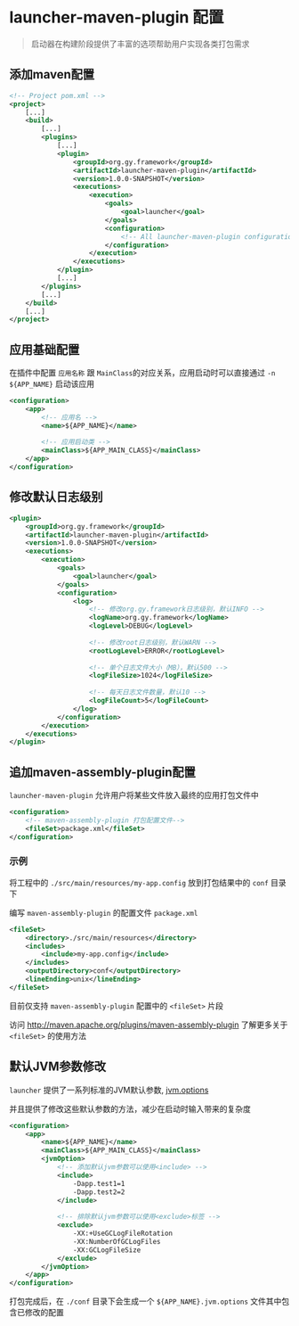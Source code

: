 # launcher-maven-plugin 配置
>启动器在构建阶段提供了丰富的选项帮助用户实现各类打包需求

## 添加maven配置
````xml
<!-- Project pom.xml -->
<project>
    [...]
    <build>
        [...]
        <plugins>
            [...]
            <plugin>
                <groupId>org.gy.framework</groupId>
                <artifactId>launcher-maven-plugin</artifactId>
                <version>1.0.0-SNAPSHOT</version>
                <executions>
                    <execution>
                        <goals>
                            <goal>launcher</goal>
                        </goals>
                        <configuration>
                            <!-- All launcher-maven-plugin configurations -->
                        </configuration>
                    </execution>
                </executions>
            </plugin>
            [...]
        </plugins>
        [...]
    </build>
    [...]
</project>
````

## 应用基础配置

在插件中配置 `应用名称` 跟 `MainClass`的对应关系，应用启动时可以直接通过 `-n ${APP_NAME}` 启动该应用

````xml
<configuration>
    <app>
        <!-- 应用名 -->
        <name>${APP_NAME}</name>
        
        <!-- 应用启动类 -->
        <mainClass>${APP_MAIN_CLASS}</mainClass>
    </app>
</configuration>
````

## 修改默认日志级别

````xml
<plugin>
    <groupId>org.gy.framework</groupId>
    <artifactId>launcher-maven-plugin</artifactId>
    <version>1.0.0-SNAPSHOT</version>
    <executions>
        <execution>
            <goals>
                <goal>launcher</goal>
            </goals>
            <configuration>
                <log>
                    <!-- 修改org.gy.framework日志级别，默认INFO -->
                    <logName>org.gy.framework</logName>
                    <logLevel>DEBUG</logLevel>
                    
                    <!-- 修改root日志级别，默认WARN -->
                    <rootLogLevel>ERROR</rootLogLevel>
                    
                    <!-- 单个日志文件大小（MB），默认500 -->
                    <logFileSize>1024</logFileSize>
                    
                    <!-- 每天日志文件数量，默认10 -->
                    <logFileCount>5</logFileCount>
                </log>
            </configuration>
        </execution>
    </executions>
</plugin>
````

## 追加maven-assembly-plugin配置

`launcher-maven-plugin` 允许用户将某些文件放入最终的应用打包文件中

```xml
<configuration>
    <!-- maven-assembly-plugin 打包配置文件-->
    <fileSet>package.xml</fileSet>
</configuration>
```

### 示例

将工程中的 `./src/main/resources/my-app.config` 放到打包结果中的 `conf` 目录下

编写 `maven-assembly-plugin` 的配置文件 `package.xml`

````xml
<fileSet>
    <directory>./src/main/resources</directory>
    <includes>
        <include>my-app.config</include>
    </includes>
    <outputDirectory>conf</outputDirectory>
    <lineEnding>unix</lineEnding>
</fileSet>
````

目前仅支持 `maven-assembly-plugin` 配置中的 `<fileSet>` 片段

访问 http://maven.apache.org/plugins/maven-assembly-plugin 了解更多关于 `<fileSet>` 的使用方法


## 默认JVM参数修改

`launcher` 提供了一系列标准的JVM默认参数, [jvm.options](../launcher-config/src/main/resources/launcher-config/conf/jvm.options)

并且提供了修改这些默认参数的方法，减少在启动时输入带来的复杂度

```xml
<configuration>
    <app>
        <name>${APP_NAME}</name>
        <mainClass>${APP_MAIN_CLASS}</mainClass>
        <jvmOption>
            <!-- 添加默认jvm参数可以使用<include> -->
            <include>
                -Dapp.test1=1
                -Dapp.test2=2
            </include>
            
            <!-- 排除默认jvm参数可以使用<exclude>标签 -->
            <exclude>
                -XX:+UseGCLogFileRotation
                -XX:NumberOfGCLogFiles
                -XX:GCLogFileSize
            </exclude>
        </jvmOption>
    </app>
</configuration>
```

打包完成后，在 `./conf` 目录下会生成一个 `${APP_NAME}.jvm.options` 文件其中包含已修改的配置



